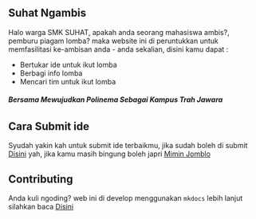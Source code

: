 ## Suhat Ngambis

Halo warga SMK SUHAT, apakah anda seorang mahasiswa ambis?, pemburu piagam lomba? maka website ini di peruntukkan untuk memfasilitasi
ke-ambisan anda - anda sekalian, disini kamu dapat : 

- Bertukar ide untuk ikut lomba
- Berbagi info lomba
- Mencari tim untuk ikut lomba

###### **Bersama Mewujudkan Polinema Sebagai Kampus Trah Jawara**

## Cara Submit ide

Syudah yakin kah untuk submit ide terbaikmu, jika sudah boleh di submit [Disini](https://forms.gle/qyyDWLJMNwPeW36z5) yah, jika kamu masih bingung
boleh japri [Mimin Jomblo](https://kirimwa.id/mimin-jomblo)

## Contributing

Anda kuli ngoding? web ini di develop menggunakan `mkdocs` lebih lanjut silahkan baca [Disini](/contributing)